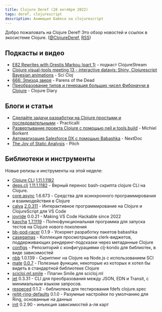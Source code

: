 ```yaml
---
title: Clojure Deref (28 октября 2022)
tags: deref, clojurescript
description: Анимация Байеса на clojurescript
---
```


Добро пожаловать на Clojure Deref! Это обзор новостей и ссылок в экосистеме Clojure. ([@ClojureDeref](https://twitter.com/ClojureDeref), [RSS](https://clojure.org/feed.xml))

## Подкасты и видео

- [E82 Rewrites with Orestis Markou (part 1)](https://soundcloud.com/clojurestream/e82-rewrites-with-orestis-markou-part-1) - подкаст ClojureStream
- [Clojure visual-tools meeting 13 - interactive datavis: Shiny, Clojurescript Bayesian animations](https://www.youtube.com/watch?v=0ucSNPVKVyc) - Sci Cloj
- [666: Эпизод зверя](https://www.parens-of-the-dead.com/s2e6.html) - Parens of the Dead
- [Преобразование типов и генерация больших чисел Фибоначчи в Clojure](https://www.youtube.com/watch?v=R7egMTdUAp0) - Clojure Diary

## Блоги и статьи

- [Сделайте задачи разработки на Clojure простыми и последовательными](https://practical.li/blog/posts/make-clojure-tasks-simple-and-consistent/) - Practicalli
- [Развертывание проекта Clojure с помощью neil и tools.build](https://blog.michielborkent.nl/deploy-clojure-neil.html) - Michiel Borkent
- [Автоматизация Salesforce DX с помощью Babashka](https://www.nextdoc.io/blog/automating-salesforce-dx-using-babashka.html) - NextDoc
- [The Joy of Static Analysis](https://pitch.com/v/they-joy-of-static-analysis-eexkhu) - Pitch

## Библиотеки и инструменты

Новые релизы и инструменты на этой неделе:

- [Clojure CLI](https://clojure.org/releases/tools) [1.11.1.1182](https://clojure.org/releases/tools#v1.11.1.1182)
- [deps.clj](https://github.com/borkdude/deps.clj) [1.11.1.1182](https://github.com/borkdude/deps.clj/blob/master/CHANGELOG.md#v11111182) - Верный перенос bash-скрипта clojure CLI на Clojure.
- [core.async](https://github.com/clojure/core.async) 1.6.673 - Средства для асинхронного программирования и взаимодействия в Clojure
- [calva](https://github.com/BetterThanTomorrow/calva) [2.0.311](https://github.com/BetterThanTomorrow/calva/releases/tag/v2.0.311) - Интерактивное программирование на Clojure и ClojureScript для VS Code
- [joyride](https://github.com/BetterThanTomorrow/joyride) 0.0.21 - Making VS Code Hackable since 2022
- [kaocha](https://github.com/lambdaisland/kaocha) [1.7.1119](https://github.com/lambdaisland/kaocha/releases/tag/v1.71.1119) - Полнофункциональная программа для запуска тестов на Clojure нового поколения
- [bb-pod-racer](https://github.com/justone/bb-pod-racer) 0.1.9 - Ускоряет разработку пакетов babashka
- [casegamas](https://github.com/behrica/casegamas) - Коллекция просмотрщиков clerk-виджетов, поддерживающих рендеринг-подсказки через метаданные Clojure
- [configs](https://github.com/clj-kondo/configs) - Репозиторий с конфигурациями clj-kondo для библиотек, в виде зависимостей
- [nbb](https://github.com/babashka/nbb) 1.0.139 - Скриптинг на Clojure на Node.js с использованием SCI
- [mate](https://github.com/green-coder/mate) [0.0.7](https://github.com/green-coder/mate/blob/made-in-taiwan/CHANGELOG.md) - Полезные функции, некоторые из которых я хотел бы видеть в стандартной библиотеке Clojure
- [scicloj.ml.smile](https://clojars.org/scicloj/scicloj.ml.smile) - Плагин Smile для scicloj.ml
- [jet](https://github.com/borkdude/jet) 0.3.31 - CLI для преобразования между JSON, EDN и Transit, с минимальным языком запросов.
- [respeced](https://github.com/borkdude/respeced) 0.1.2 - библиотека для тестирования fdefs clojure.spec
- [reitit-ring-defaults](https://github.com/ferdinand-beyer/reitit-ring-defaults) 0.1.0 - Разумные настройки по умолчанию для Ring, основанные на данных
- [init](https://github.com/ferdinand-beyer/init) 0.2.90 - инъекция зависимостей а-ля карт